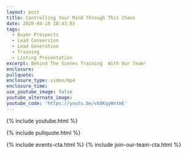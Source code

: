 ```yaml
---
layout: post
title: Controlling Your Mind Through This Chaos
date: 2020-04-10 18:43:03
tags:
  - Buyer Prospects
  - Lead Conversion
  - Lead Generation
  - Training
  - Listing Presentation
excerpt: Behind The Scenes Training  With Our Team!
enclosure:
pullquote:
enclosure_type: video/mp4
enclosure_time:
use_youtube_image: false
youtube_alternate_image:
youtube_code: 'https://youtu.be/vb0KqyWntmE'
---
```


{% include youtube.html %}

{% include pullquote.html %}

{% include events-cta.html %} {% include join-our-team-cta.html %}